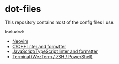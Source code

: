 # dot-files
This repository contains most of the config files I use.

Included:
- [Neovim](./nvim/)
- [C/C++ linter and formatter](./c-cpp/)
- [JavaScript/TypeScript linter and formatter](./js/)
- [Terminal (WezTerm / ZSH / PowerShell)](./terminal/)
